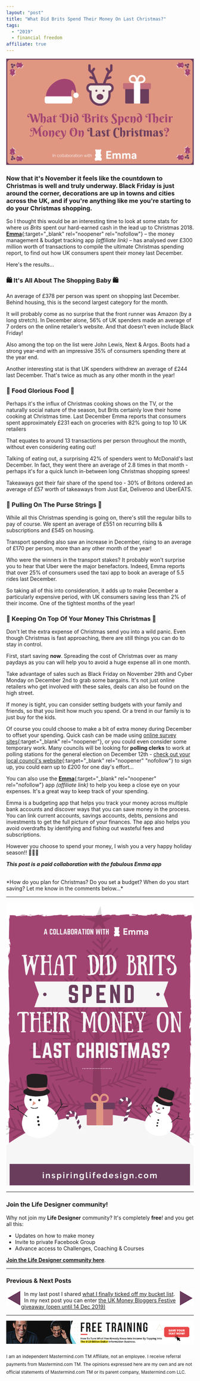 ```yaml
---
layout: "post"
title: "What Did Brits Spend Their Money On Last Christmas?"
tags:
  - "2019"
  - financial freedom
affiliate: true
---
```


![what did brits spend their money on last christmas header image](/i/2019/collaborations/what-did-brits-spend-their-money-on-last-christmas.png)

### Now that it's November it feels like the countdown to Christmas is well and truly underway. Black Friday is just around the corner, decorations are up in towns and cities across the UK, and if you're anything like me you're starting to do your Christmas shopping.

So I thought this would be an interesting time to look at some stats for where *us Brits* spent our hard-earned cash in the lead up to Christmas 2018. [**Emma**](https://go.onelink.me/2LKw/emma){:target="_blank" rel="noopener" rel="nofollow"} – the money management & budget tracking app *(affiliate link)* – has analysed over £300 million worth of transactions to compile the ultimate Christmas spending report, to find out how UK consumers spent their money last December.

Here's the results...

### 🛍️ It's All About The Shopping Baby 🛍️
An average of £378 per person was spent on shopping last December. Behind housing, this is the second largest category for the month.

It will probably come as no surprise that the front runner was Amazon (by a long stretch). In December alone, 56% of UK spenders made an average of 7 orders on the online retailer’s website. And that doesn’t even include Black Friday!

Also among the top on the list were John Lewis, Next & Argos. Boots had a strong year-end with an impressive 35% of consumers spending there at the year end.

Another interesting stat is that UK spenders withdrew an average of £244 last December. That's twice as much as any other month in the year!

### 🦃 Food Glorious Food 🦃
Perhaps it's the influx of Christmas cooking shows on the TV, or the naturally social nature of the season, but Brits certainly love their home cooking at Christmas time. Last December Emma reports that consumers spent approximately £231 each on groceries with 82% going to top 10 UK retailers

That equates to around 13 transactions per person throughout the month, without even considering eating out!

Talking of eating out, a surprising 42% of spenders went to McDonald's last December. In fact, they went there an average of 2.8 times in that month - perhaps it's for a quick lunch in-between long Christmas shopping sprees!

Takeaways got their fair share of the spend too - 30% of Britons ordered an average of £57 worth of takeaways from Just Eat, Deliveroo and UberEATS.

### 💸 Pulling On The Purse Strings 💸
While all this Christmas spending is going on, there's still the regular bills to pay of course. We spent an average of £551 on recurring bills & subscriptions and £545 on housing.

Transport spending also saw an increase in December, rising to an average of £170 per person, more than any other month of the year!

Who were the winners in the transport stakes? It probably won't surprise you to hear that Uber were the major benefactors. Indeed, Emma reports that over 25% of consumers used the taxi app to book an average of 5.5 rides last December.

So taking all of this into consideration, it adds up to make December a particularly expensive period, with UK consumers saving less than 2% of their income. One of the tightest months of the year!

### 🙈 Keeping On Top Of Your Money This Christmas 🙈
Don't let the extra expense of Christmas send you into a wild panic. Even though Christmas is fast approaching, there are still things you can do to stay in control.

First, start saving **now**. Spreading the cost of Christmas over as many paydays as you can will help you to avoid a huge expense all in one month.

Take advantage of sales such as Black Friday on November 29th and Cyber Monday on December 2nd to grab some bargains. It's not just online retailers who get involved with these sales, deals can also be found on the high street.

If money is tight, you can consider setting budgets with your family and friends, so that you limit how much you spend. Or a trend in our family is to just buy for the kids.

Of course you could choose to make a bit of extra money during December to offset your spending. Quick cash can be made using [online survey sites](/posts/cash-this-week.html){:target="_blank" rel="noopener"}, or you could even consider some temporary work. Many councils will be looking for **polling clerks** to work at polling stations for the general election on December 12th - [check out your local council's website](https://www.gov.uk/find-local-council){:target="_blank" rel="noopener" "nofollow"} to sign up, you could earn up to £200 for one day's effort...

You can also use the [**Emma**](http://emma-app.com/?source=inspiring_life_design){:target="_blank" rel="noopener" rel="nofollow"} app *(affiliate link)* to help you keep a close eye on your expenses. It's a great way to keep track of your spending.

Emma is a budgeting app that helps you track your money across multiple bank accounts and discover ways that you can save money in the process. You can link current accounts, savings accounts, debts, pensions and investments to get the full picture of your finances. The app also helps you avoid overdrafts by identifying and fishing out wasteful fees and subscriptions.


However you choose to spend your money, I wish you a very happy holiday season!! 🎅🎄🎁

***This post is a paid collaboration with the fabulous Emma app***

<br>
*How do you plan for Christmas? Do you set a budget? When do you start saving? Let me know in the comments below...*

***

![what did brits spend their money on last christmas pinterest image](/i/2019/collaborations/what-did-brits-spend-their-money-on-last-christmas-pin.png)

***

### Join the Life Designer community!

Why not join my <b>Life Designer</b> community? It's completely <b>free</b>! and you get all this:

- Updates on how to make money
- Invite to private Facebook Group
- Advance access to Challenges, Coaching & Courses

[**Join the Life Designer community here**](/signup/signup_page).

***

### Previous & Next Posts

<a href="/posts/i-ticked-another-thing-off-my-bucket-list.html" style="float: left"><img src='/i/backward.png' alt='backward arrow for previous post' /></a> &nbsp;
<a href="/posts/festive-prize-giveaway.html" style="float: right"><img src='/i/forward.png' alt='forward arrow for next post' /></a>
In my last post I shared [what I finally ticked off my bucket list](/posts/i-ticked-another-thing-off-my-bucket-list.html).<br>
&nbsp;&nbsp;In my next post you can enter [the UK Money Bloggers Festive giveaway (open until 14 Dec 2019)](/posts/festive-prize-giveaway.html)
<br>

***

<!-- START ADVERTISER: Free Training for KBB -->
<center>
<a href="https://dgachieve.com/joining?source=ILDKBB&a=1899" target="_blank" rel="noopener"><img src='/aff/kbb/free-training-728x90.jpg' alt='Sign up for free training with Tony Robbins and Dean Graziosi' /></a>
</center>
<!-- END ADVERTISER: Free Training for KBB -->
<br>
<sub>I am an independent Mastermind.com TM Affiliate, not an employee. I receive referral payments from Mastermind.com TM. The opinions expressed here are my own and are not official statements of Mastermind.com TM or its parent company, Mastermind.com LLC.</sub>